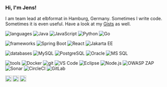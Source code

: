 ### Hi, I'm Jens!

I am team lead at elbformat in Hamburg, Germany. Sometimes I write code. Sometimes it is even useful. Have a look at my [Gists](https://gist.github.com/datengaertnerei) as well.

![languages](https://img.shields.io/badge/-languages-lightgrey?style=flat-square)
![Java](https://img.shields.io/badge/-Java-lightgrey?logo=Java)
![JavaScript](https://img.shields.io/badge/-JavaScript-lightgrey?logo=JavaScript)
![Python](https://img.shields.io/badge/-Python-lightgrey?logo=Python)
![Go](https://img.shields.io/badge/-Go-lightgrey?logo=Go)

![frameworks](https://img.shields.io/badge/-frameworks-lightgrey?style=flat-square)
![Spring Boot](https://img.shields.io/badge/-Spring%20Boot-lightgrey?logo=Spring%20Boot)
![React](https://img.shields.io/badge/-React-lightgrey?logo=React)
![Jakarta EE](https://img.shields.io/badge/-Jakarta%20EE-lightgrey)

![databases](https://img.shields.io/badge/-databases-lightgrey?style=flat-square)
![MySQL](https://img.shields.io/badge/-MySQL-lightgrey?logo=MySQL)
![PostgreSQL](https://img.shields.io/badge/-PostgreSQL-lightgrey?logo=PostgreSQL)
![Oracle](https://img.shields.io/badge/-Oracle-lightgrey?logo=Oracle)
![MS SQL](https://img.shields.io/badge/-MS%20SQL-lightgrey?logo=Microsoft%20SQL%20Server)

![tools](https://img.shields.io/badge/-tools-lightgrey?style=flat-square)
![Docker](https://img.shields.io/badge/-Docker-lightgrey?logo=Docker)
![git](https://img.shields.io/badge/-git-lightgrey?logo=git)
![VS Code](https://img.shields.io/badge/-VS%20Code-lightgrey?logo=Visual%20Studio%20Code)
![Eclipse](https://img.shields.io/badge/-Eclipse-lightgrey?logo=Eclipse)
![Node.js](https://img.shields.io/badge/-Node.js-lightgrey?logo=Node.js)
![OWASP ZAP](https://img.shields.io/badge/-OWASP%20ZAP-lightgrey?logo=OWASP)
![Sonar](https://img.shields.io/badge/-Sonar-lightgrey?logo=SonarQube)
![CircleCI](https://img.shields.io/badge/-CircleCI-lightgrey?logo=CircleCI)
![GitLab](https://img.shields.io/badge/-GitLab-lightgrey?logo=GitLab)

<a href="https://linkedin.com/in/jensdibbern">
  <img align="left" alt="LinkedIn" width="20px" src="https://cdn.jsdelivr.net/npm/simple-icons@v3/icons/linkedin.svg" />
</a>
<a rel="me" href="https://mastodon.social/@datengaertner">
  <img align="left" alt="Mastodon" width="20px" src="https://cdn.jsdelivr.net/npm/simple-icons@v3/icons/mastodon.svg" />
</a>
<a href="https://stackoverflow.com/users/10937788/jens-dibbern">
  <img align="left" alt="StackOverflow" width="20px" src="https://cdn.jsdelivr.net/npm/simple-icons@v3/icons/stackoverflow.svg" />
</a>
